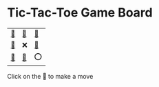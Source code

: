# Tic-Tac-Toe Game Board
|   |   |   |
|---|---|---|
|[🔎](OEXEXEEEO.md) |[🔎](XOEEXEEEO.md) |[🔎](EEOEXXEEO.md) |
|[🔎](XEEOXEEEO.md) |❌ |[🔎](EEXEXOEEO.md) |
|[🔎](EEEEXEOXO.md) |[🔎](EEEEXEXOO.md) |⭕ |

Click on the 🔎 to make a move